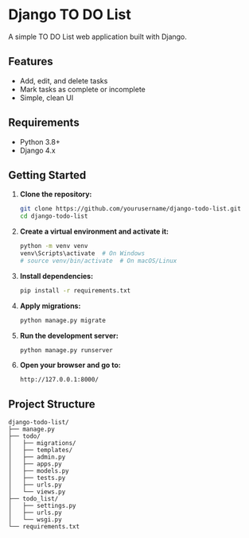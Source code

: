 # Django TO DO List

A simple TO DO List web application built with Django.

## Features

- Add, edit, and delete tasks
- Mark tasks as complete or incomplete
- Simple, clean UI

## Requirements

- Python 3.8+
- Django 4.x

## Getting Started

1. **Clone the repository:**
   ```bash
   git clone https://github.com/yourusername/django-todo-list.git
   cd django-todo-list
   ```

2. **Create a virtual environment and activate it:**
   ```bash
   python -m venv venv
   venv\Scripts\activate  # On Windows
   # source venv/bin/activate  # On macOS/Linux
   ```

3. **Install dependencies:**
   ```bash
   pip install -r requirements.txt
   ```

4. **Apply migrations:**
   ```bash
   python manage.py migrate
   ```

5. **Run the development server:**
   ```bash
   python manage.py runserver
   ```

6. **Open your browser and go to:**
   ```
   http://127.0.0.1:8000/
   ```

## Project Structure

```
django-todo-list/
├── manage.py
├── todo/
│   ├── migrations/
│   ├── templates/
│   ├── admin.py
│   ├── apps.py
│   ├── models.py
│   ├── tests.py
│   ├── urls.py
│   └── views.py
├── todo_list/
│   ├── settings.py
│   ├── urls.py
│   └── wsgi.py
└── requirements.txt
```
